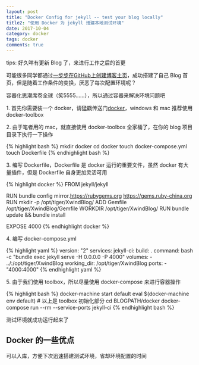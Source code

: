 ```yaml
---
layout: post
title: "Docker Config for jekyll -- test your blog locally"
title2: "使用 Docker 为 jekyll 搭建本地测试环境"
date: 2017-10-04
category: docker
tags: docker
comments: true
---
```

tips: 好久咩有更新 Blog 了，来进行工作之后的首更


可能很多同学都通过[一步步在GitHub上创建博客主页](http://www.pchou.info/ssgithubPage/2013-01-03-build-github-blog-page-01.html)，成功搭建了自己 Blog 首页，但是随着工作条件的变换，厌恶了每次配置环境呢？


容器化思潮席卷全球（笑5555......），所以通过容器来解决环境问题吧


1\. 首先你需要装一个 docker，请猛戳传送门[docker](https://www.docker.com/)，windows 和 mac 推荐使用 docker-toolbox

2\. 由于笔者用的 mac，就直接使用 docker-toolbox 全家桶了，在你的 blog 项目目录下执行一下操作
    
{% highlight bash %}
mkdir docker
cd docker
touch docker-compose.yml
touch Dockerfile
{% endhighlight bash %}
    
3\. 编写 Dockerfile，Dockerfile 是 docker 运行的重要文件，虽然 docker 有大量插件，但是 Dockerfile 自身更加灵活可用

{% highlight docker %}
FROM jekyll/jekyll

RUN bundle config mirror.https://rubygems.org https://gems.ruby-china.org
RUN mkdir -p /opt/tiger/XwindBlog/
ADD Gemfile /opt/tiger/XwindBlog/Gemfile
WORKDIR /opt/tiger/XwindBlog/
RUN bundle update && bundle install

EXPOSE 4000
{% endhighlight docker %}

4\. 编写 docker-compose.yml

{% highlight yaml %}
version: "2"
services:
    jekyll-ci:
        build: .
        command: bash -c "bundle exec jekyll serve -H 0.0.0.0 -P 4000"
        volumes:
            - ../:/opt/tiger/XwindBlog
        working_dir: /opt/tiger/XwindBlog
        ports:
            - "4000:4000"
{% endhighlight yaml %}

5\. 由于我们使用 toolbox，所以尽量使用 docker-compose 来进行容器操作

{% highlight bash %}
docker-machine start default
eval $(docker-machine env default) # 以上是 toolbox 初始化部分
cd BLOGPATH/docker
docker-compose run --rm --service-ports jekyll-ci
{% endhighlight bash %}

测试环境就成功运行起来了

## Docker 的一些优点

可以入库，方便下次迅速搭建测试环境，省却环境配置的时间
